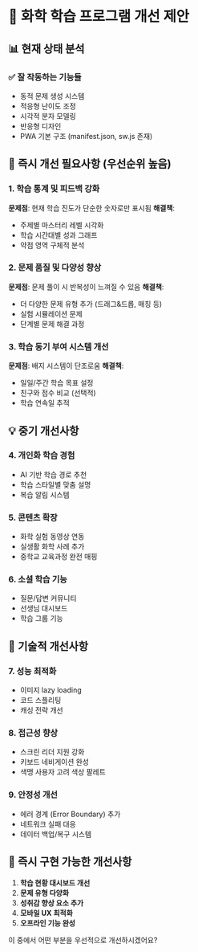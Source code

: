 # 🚀 화학 학습 프로그램 개선 제안

## 📊 현재 상태 분석

### ✅ 잘 작동하는 기능들
- 동적 문제 생성 시스템
- 적응형 난이도 조정
- 시각적 분자 모델링
- 반응형 디자인
- PWA 기본 구조 (manifest.json, sw.js 존재)

## 🔧 즉시 개선 필요사항 (우선순위 높음)

### 1. 학습 통계 및 피드백 강화
**문제점**: 현재 학습 진도가 단순한 숫자로만 표시됨
**해결책**: 
- 주제별 마스터리 레벨 시각화
- 학습 시간대별 성과 그래프
- 약점 영역 구체적 분석

### 2. 문제 품질 및 다양성 향상
**문제점**: 문제 풀이 시 반복성이 느껴질 수 있음
**해결책**:
- 더 다양한 문제 유형 추가 (드래그&드롭, 매칭 등)
- 실험 시뮬레이션 문제
- 단계별 문제 해결 과정

### 3. 학습 동기 부여 시스템 개선
**문제점**: 배지 시스템이 단조로움
**해결책**:
- 일일/주간 학습 목표 설정
- 친구와 점수 비교 (선택적)
- 학습 연속일 추적

## 💡 중기 개선사항

### 4. 개인화 학습 경험
- AI 기반 학습 경로 추천
- 학습 스타일별 맞춤 설명
- 복습 알림 시스템

### 5. 콘텐츠 확장
- 화학 실험 동영상 연동
- 실생활 화학 사례 추가
- 중학교 교육과정 완전 매핑

### 6. 소셜 학습 기능
- 질문/답변 커뮤니티
- 선생님 대시보드
- 학습 그룹 기능

## 📱 기술적 개선사항

### 7. 성능 최적화
- 이미지 lazy loading
- 코드 스플리팅
- 캐싱 전략 개선

### 8. 접근성 향상
- 스크린 리더 지원 강화
- 키보드 네비게이션 완성
- 색맹 사용자 고려 색상 팔레트

### 9. 안정성 개선
- 에러 경계 (Error Boundary) 추가
- 네트워크 실패 대응
- 데이터 백업/복구 시스템

## 🎯 즉시 구현 가능한 개선사항

1. **학습 현황 대시보드 개선**
2. **문제 유형 다양화**
3. **성취감 향상 요소 추가**
4. **모바일 UX 최적화**
5. **오프라인 기능 완성**

이 중에서 어떤 부분을 우선적으로 개선하시겠어요?